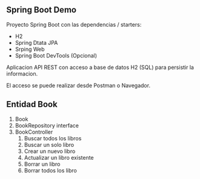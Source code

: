 ## Spring Boot Demo

Proyecto Spring Boot con las dependencias / starters:
* H2
* Spring Dtata JPA
* Srping Web
* Spring Boot DevTools (Opcional)

Aplicacion API REST con acceso a base de datos H2 (SQL) para persistir la informacion.

El acceso se puede realizar desde Postman o Navegador.

## Entidad Book

1. Book
2. BookRepository interface
3. BookController
   1. Buscar todos los libros
   2. Buscar un solo libro
   3. Crear un nuevo libro
   4. Actualizar un libro existente
   5. Borrar un libro
   6. Borrar todos los libro

